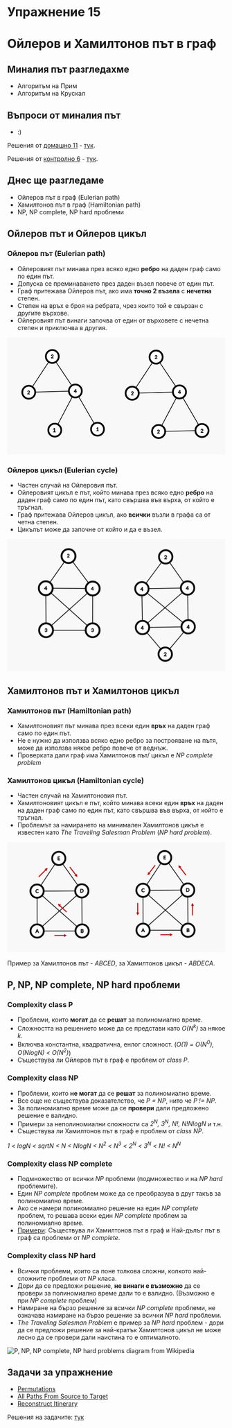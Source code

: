 # Упражнение 15

# Ойлеров и Хамилтонов път в граф

## Миналия път разгледахме

- Алгоритъм на Прим
- Алгоритъм на Крускал

## Въпроси от миналия път

- :)

Решения от [домашно 11](https://hackerrank.com/contests/sda-ad-hw-11-2023) - [тук](/Homeworks/hw_11).

Решения от [контролно 6](https://www.hackerrank.com/contests/sda-test6-2023-2024-ad23ed3) - [тук](/Exams/exam_06).

## Днес ще разгледаме

- Ойлеров път в граф (Eulerian path)
- Хамилтонов път в граф (Hamiltonian path)
- NP, NP complete, NP hard проблеми
  
## Ойлеров път и Ойлеров цикъл 

### Ойлеров път (Eulerian path)

- Ойлеровият път минава през всяко едно **ребро** на даден граф само по един път.
- Допуска се преминаването през даден възел повече от един път.
- Граф притежава Ойлеров път, ако има **точно 2 възела** с **нечетна** степен.
- Степен на връх е броя на ребрата, чрез които той е свързан с другите върхове.
- Ойлеровият път винаги започва от един от върховете с нечетна степен и приключва в другия.

![Simple Eulerian path and cycle graphs](media/simple_eulerian_path_and_cycle.png)

### Ойлеров цикъл (Eulerian cycle)

- Частен случай на Ойлеровия път.
- Ойлеровият цикъл е път, който минава през всяко едно **ребро** на даден граф само по един път, като свършва във върха, от който е тръгнал.
- Граф притежава Ойлеров цикъл, ако **всички** възли в графа са от четна степен.
- Цикълът може да започне от който и да е възел.

![Complex Eulerian path and cycle graphs](media/complex_eulerian_path_and_cycle.png)


## Хамилтонов път и Хамилтонов цикъл

### Хамилтонов път (Hamiltonian path)

- Хамилтоновият път минава през всеки един **връх** на даден граф само по един път.
- Не е нужно да използва всяко едно ребро за построяване на пътя, може да използва някое ребро повече от веднъж.
- Проверката дали граф има Хамилтонов път/ цикъл е *NP complete problem*

### Хамилтонов цикъл (Hamiltonian cycle)

- Частен случай на Хамилтоновия път.
- Хамилтоновият цикъл е път, който минава всеки един **връх** на даден на даден граф само по един път, като свършва във върха, от който е тръгнал.
- Проблемът за намирането на минимален Хамилтонов цикъл е известен като *The Traveling Salesman Problem* (*NP hard problem*).

![Hamiltonian path and cycle example](media/hamiltonian_path_and_cycle.png)

Пример за Хамилтонов път - *ABCED*, за Хамилтонов цикъл - *ABDECA*.

## P, NP, NP complete, NP hard проблеми

### Complexity class P 

- Проблеми, които **могат** да се **решат** за полиномиално време.
- Сложността на решението може да се представи като *O(N<sup>k</sup>)* за някое *k*.
- Включва константна, квадратична, енлог сложност. (*O(1) = O(N<sup>0</sup>), O(NlogN) < O(N<sup>2</sup>)*)
- Съществува ли Ойлеров път в граф е проблем от *class P*.
  
### Complexity class NP 

- Проблеми, които **не могат** да се **решат** за полиномиално време.
- Все още не съществува доказателство, че *P = NP*, нито че *P != NP*.
- За полиномиално време може да се **провери** дали предложено решение е валидно.
- Примери за неполиномиални сложности са *2<sup>N</sup>, 3<sup>N</sup>, N!, N!NlogN* и т.н.
- Съществува ли Хамилтонов път в граф е проблем от *class NP*.

*1 < logN < sqrtN < N < NlogN < N<sup>2</sup> < N<sup>3</sup> < 2<sup>N</sup> < 3<sup>N</sup> < N! < N<sup>N</sup>*

### Complexity class NP complete

- Подмножество от всички *NP* проблеми (подмножество и на *NP hard* проблемите).
- Един *NP complete* проблем може да се преобразува в друг такъв за полиномиално време.
- Ако се намери полиномиално решение на един *NP complete* проблем, то решава всеки един *NP complete* проблем за полиномиално време.
- [Примери](https://en.wikipedia.org/wiki/List_of_NP-complete_problems): Съществува ли Хамилтонов път в граф и Най-дълъг път в граф са проблеми от *NP complete*.

### Complexity class NP hard

- Всички проблеми, които са поне толкова сложни, колкото най-сложните проблеми от *NP* класа.
- Дори да се предложи решение, **не винаги е възможно** да се провери за полиномиално време дали то е валидно. (Възможно е при *NP complete* проблем)
- Намиране на бързо решение за всички *NP complete* проблеми, не означава намиране на бързо решение за всички *NP hard* проблеми.
- *The Traveling Salesman Problem* е пример за *NP hard* проблем - дори да се предложи решение за най-кратък Хамилтонов цикъл не може лесно да се провери дали наистина то е оптималното.

![P, NP, NP complete, NP hard problems diagram from Wikipedia](https://upload.wikimedia.org/wikipedia/commons/a/a0/P_np_np-complete_np-hard.svg)

## Задачи за упражнение

- [Permutations](https://leetcode.com/problems/permutations)
- [All Paths From Source to Target](https://leetcode.com/problems/all-paths-from-source-to-target)
- [Reconstruct Itinerary](https://leetcode.com/problems/reconstruct-itinerary)

Решения на задачите: [тук](/Tasks/tasks_15)